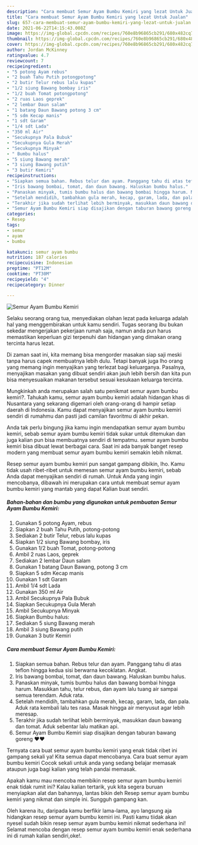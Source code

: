 ```yaml
---
description: "Cara membuat Semur Ayam Bumbu Kemiri yang lezat Untuk Jualan"
title: "Cara membuat Semur Ayam Bumbu Kemiri yang lezat Untuk Jualan"
slug: 657-cara-membuat-semur-ayam-bumbu-kemiri-yang-lezat-untuk-jualan
date: 2021-06-22T14:15:43.008Z
image: https://img-global.cpcdn.com/recipes/760e8b96865cb291/680x482cq70/semur-ayam-bumbu-kemiri-foto-resep-utama.jpg
thumbnail: https://img-global.cpcdn.com/recipes/760e8b96865cb291/680x482cq70/semur-ayam-bumbu-kemiri-foto-resep-utama.jpg
cover: https://img-global.cpcdn.com/recipes/760e8b96865cb291/680x482cq70/semur-ayam-bumbu-kemiri-foto-resep-utama.jpg
author: Jordan McKinney
ratingvalue: 4.7
reviewcount: 7
recipeingredient:
- "5 potong Ayam rebus"
- "2 buah Tahu Putih potongpotong"
- "2 butir Telur rebus lalu kupas"
- "1/2 siung Bawang bombay iris"
- "1/2 buah Tomat potongpotong"
- "2 ruas Laos geprek"
- "2 lembar Daun salam"
- "1 batang Daun Bawang potong 3 cm"
- "5 sdm Kecap manis"
- "1 sdt Garam"
- "1/4 sdt Lada"
- "350 ml Air"
- "Secukupnya Pala Bubuk"
- "Secukupnya Gula Merah"
- "Secukupnya Minyak"
- " Bumbu halus"
- "5 siung Bawang merah"
- "3 siung Bawang putih"
- "3 butir Kemiri"
recipeinstructions:
- "Siapkan semua bahan. Rebus telur dan ayam. Panggang tahu di atas teflon hingga kedua sisi berwarna kecoklatan. Angkat."
- "Iris bawang bombai, tomat, dan daun bawang. Haluskan bumbu halus."
- "Panaskan minyak, tumis bumbu halus dan bawang bombai hingga harum. Masukkan tahu, telur rebus, dan ayam lalu tuang air sampai semua terendam. Aduk rata."
- "Setelah mendidih, tambahkan gula merah, kecap, garam, lada, dan pala. Aduk rata kembali lalu tes rasa. Masak hingga air menyusut agar lebih meresap."
- "Terakhir jika sudah terlihat lebih berminyak, masukkan daun bawang dan tomat. Aduk sebentar lalu matikan api."
- "Semur Ayam Bumbu Kemiri siap disajikan dengan taburan bawang goreng ♥️♥️"
categories:
- Resep
tags:
- semur
- ayam
- bumbu

katakunci: semur ayam bumbu 
nutrition: 187 calories
recipecuisine: Indonesian
preptime: "PT12M"
cooktime: "PT30M"
recipeyield: "4"
recipecategory: Dinner

---
```



![Semur Ayam Bumbu Kemiri](https://img-global.cpcdn.com/recipes/760e8b96865cb291/680x482cq70/semur-ayam-bumbu-kemiri-foto-resep-utama.jpg)

Selaku seorang orang tua, menyediakan olahan lezat pada keluarga adalah hal yang menggembirakan untuk kamu sendiri. Tugas seorang ibu bukan sekedar mengerjakan pekerjaan rumah saja, namun anda pun harus memastikan keperluan gizi terpenuhi dan hidangan yang dimakan orang tercinta harus lezat.

Di zaman  saat ini, kita memang bisa mengorder masakan siap saji meski tanpa harus capek membuatnya lebih dulu. Tetapi banyak juga lho orang yang memang ingin menyajikan yang terlezat bagi keluarganya. Pasalnya, menyajikan masakan yang dibuat sendiri akan jauh lebih bersih dan kita pun bisa menyesuaikan makanan tersebut sesuai kesukaan keluarga tercinta. 



Mungkinkah anda merupakan salah satu penikmat semur ayam bumbu kemiri?. Tahukah kamu, semur ayam bumbu kemiri adalah hidangan khas di Nusantara yang sekarang digemari oleh orang-orang di hampir setiap daerah di Indonesia. Kamu dapat menyajikan semur ayam bumbu kemiri sendiri di rumahmu dan pasti jadi camilan favoritmu di akhir pekan.

Anda tak perlu bingung jika kamu ingin mendapatkan semur ayam bumbu kemiri, sebab semur ayam bumbu kemiri tidak sukar untuk ditemukan dan juga kalian pun bisa membuatnya sendiri di tempatmu. semur ayam bumbu kemiri bisa dibuat lewat berbagai cara. Saat ini ada banyak banget resep modern yang membuat semur ayam bumbu kemiri semakin lebih nikmat.

Resep semur ayam bumbu kemiri pun sangat gampang dibikin, lho. Kamu tidak usah ribet-ribet untuk memesan semur ayam bumbu kemiri, sebab Anda dapat menyajikan sendiri di rumah. Untuk Anda yang ingin mencobanya, dibawah ini merupakan cara untuk membuat semur ayam bumbu kemiri yang mantab yang dapat Kalian buat sendiri.

<!--inarticleads1-->

##### Bahan-bahan dan bumbu yang digunakan untuk pembuatan Semur Ayam Bumbu Kemiri:

1. Gunakan 5 potong Ayam, rebus
1. Siapkan 2 buah Tahu Putih, potong-potong
1. Sediakan 2 butir Telur, rebus lalu kupas
1. Siapkan 1/2 siung Bawang bombay, iris
1. Gunakan 1/2 buah Tomat, potong-potong
1. Ambil 2 ruas Laos, geprek
1. Sediakan 2 lembar Daun salam
1. Gunakan 1 batang Daun Bawang, potong 3 cm
1. Siapkan 5 sdm Kecap manis
1. Gunakan 1 sdt Garam
1. Ambil 1/4 sdt Lada
1. Gunakan 350 ml Air
1. Ambil Secukupnya Pala Bubuk
1. Siapkan Secukupnya Gula Merah
1. Ambil Secukupnya Minyak
1. Siapkan  Bumbu halus:
1. Sediakan 5 siung Bawang merah
1. Ambil 3 siung Bawang putih
1. Gunakan 3 butir Kemiri




<!--inarticleads2-->

##### Cara membuat Semur Ayam Bumbu Kemiri:

1. Siapkan semua bahan. Rebus telur dan ayam. Panggang tahu di atas teflon hingga kedua sisi berwarna kecoklatan. Angkat.
1. Iris bawang bombai, tomat, dan daun bawang. Haluskan bumbu halus.
1. Panaskan minyak, tumis bumbu halus dan bawang bombai hingga harum. Masukkan tahu, telur rebus, dan ayam lalu tuang air sampai semua terendam. Aduk rata.
1. Setelah mendidih, tambahkan gula merah, kecap, garam, lada, dan pala. Aduk rata kembali lalu tes rasa. Masak hingga air menyusut agar lebih meresap.
1. Terakhir jika sudah terlihat lebih berminyak, masukkan daun bawang dan tomat. Aduk sebentar lalu matikan api.
1. Semur Ayam Bumbu Kemiri siap disajikan dengan taburan bawang goreng ♥️♥️




Ternyata cara buat semur ayam bumbu kemiri yang enak tidak ribet ini gampang sekali ya! Kita semua dapat mencobanya. Cara buat semur ayam bumbu kemiri Cocok sekali untuk anda yang sedang belajar memasak ataupun juga bagi kalian yang telah pandai memasak.

Apakah kamu mau mencoba membikin resep semur ayam bumbu kemiri enak tidak rumit ini? Kalau kalian tertarik, yuk kita segera buruan menyiapkan alat dan bahannya, lantas bikin deh Resep semur ayam bumbu kemiri yang nikmat dan simple ini. Sungguh gampang kan. 

Oleh karena itu, daripada kamu berfikir lama-lama, ayo langsung aja hidangkan resep semur ayam bumbu kemiri ini. Pasti kamu tiidak akan nyesel sudah bikin resep semur ayam bumbu kemiri nikmat sederhana ini! Selamat mencoba dengan resep semur ayam bumbu kemiri enak sederhana ini di rumah kalian sendiri,oke!.

